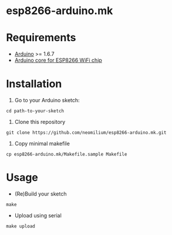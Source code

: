 # esp8266-arduino.mk

Requirements
============

 * [Arduino](https://arduino.cc) >= 1.6.7
 * [Arduino core for ESP8266 WiFi chip](https://github.com/esp8266/Arduino)

Installation
============

1. Go to your Arduino sketch:

```
cd path-to-your-sketch
```

1. Clone this repository

```
git clone https://github.com/neomilium/esp8266-arduino.mk.git
```

1. Copy minimal makefile

```
cp esp8266-arduino.mk/Makefile.sample Makefile
```

Usage
=====

 * (Re)Build your sketch

```
make
```

 * Upload using serial

```
make upload
```

